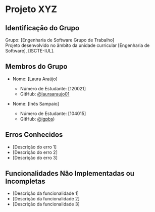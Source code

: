# Projeto XYZ

## Identificação do Grupo
Grupo: [Engenharia de Software Grupo de Trabalho]  
Projeto desenvolvido no âmbito da unidade curricular [Engenharia de Software], [ISCTE-IUL].  

## Membros do Grupo
- Nome: [Laura Araújo]  
  - Número de Estudante: [120021]
  - GitHub: [@lauraaraujo01](https://github.com/lauraaraujo01/)  

- Nome: [Inês Sampaio]  
  - Número de Estudante: [104015]  
  - GitHub: [@igpbs](https://github.com/igpbs/))  

## Erros Conhecidos
- [Descrição do erro 1]  
- [Descrição do erro 2]  
- [Descrição do erro 3]  

## Funcionalidades Não Implementadas ou Incompletas
- [Descrição da funcionalidade 1]  
- [Descrição da funcionalidade 2]  
- [Descrição da funcionalidade 3]
